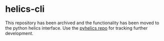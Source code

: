 # helics-cli

This repository has been archived and the functionality has been moved to the python helics interface.
Use the [pyhelics repo](https://github.com/GMLC-TDC/pyhelics) for tracking further development.
